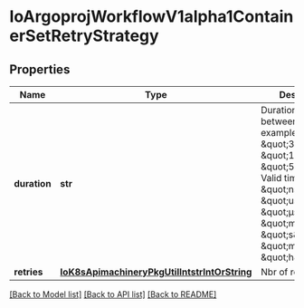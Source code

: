# IoArgoprojWorkflowV1alpha1ContainerSetRetryStrategy

## Properties
Name | Type | Description | Notes
------------ | ------------- | ------------- | -------------
**duration** | **str** | Duration is the time between each retry, examples values are \&quot;300ms\&quot;, \&quot;1s\&quot; or \&quot;5m\&quot;. Valid time units are \&quot;ns\&quot;, \&quot;us\&quot; (or \&quot;µs\&quot;), \&quot;ms\&quot;, \&quot;s\&quot;, \&quot;m\&quot;, \&quot;h\&quot;. | [optional] 
**retries** | [**IoK8sApimachineryPkgUtilIntstrIntOrString**](IoK8sApimachineryPkgUtilIntstrIntOrString.md) | Nbr of retries | 

[[Back to Model list]](../README.md#documentation-for-models) [[Back to API list]](../README.md#documentation-for-api-endpoints) [[Back to README]](../README.md)


